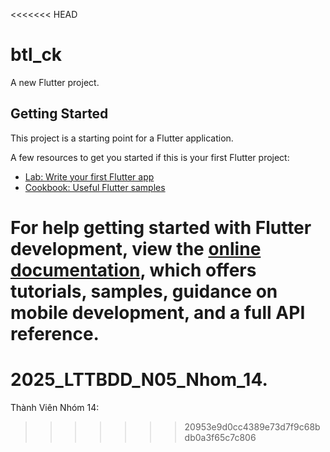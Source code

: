 <<<<<<< HEAD
# btl_ck

A new Flutter project.

## Getting Started

This project is a starting point for a Flutter application.

A few resources to get you started if this is your first Flutter project:

- [Lab: Write your first Flutter app](https://docs.flutter.dev/get-started/codelab)
- [Cookbook: Useful Flutter samples](https://docs.flutter.dev/cookbook)

For help getting started with Flutter development, view the
[online documentation](https://docs.flutter.dev/), which offers tutorials,
samples, guidance on mobile development, and a full API reference.
=======
# 2025_LTTBDD_N05_Nhom_14.
Thành Viên Nhóm 14:
>>>>>>> 20953e9d0cc4389e73d7f9c68bdb0a3f65c7c806
